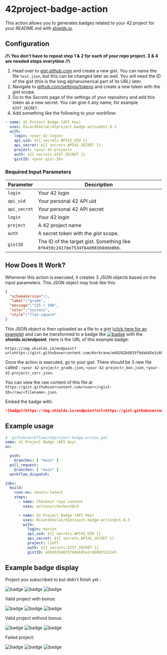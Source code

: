 # 42project-badge-action

This action allows you to generates badges related to your 42 project for your README.md with [shields.io](https://shields.io).

## Configuration

**/!\\ You don't have to repeat step 1 & 2 for each of your repo project. 3 & 4 are needed steps everytime  /!\\**
1. Head over to [gist.github.com](https://gist.github.com/) and create a new gist. You can name the file `test.json`, but this can be changed later as well. You will need the ID of the gist (this is the long alphanumerical part of its URL) later.
2. Navigate to [github.com/settings/tokens](https://github.com/settings/tokens) and create a new token with the *gist* scope.
3. Go to the *Secrets* page of the settings of your repository and add this token as a new secret. You can give it any name, for example `GIST_SECRET`.
4. Add something like the following to your workflow:
```yml
- name: 42 Project Badge (API Key)
  uses: RicardoVelaC/42project-badge-action@v1.0.3
  with:
    login: <your-42-login>
    api_uid: ${{ secrets.API42_UID }}
    api_secret: ${{ secrets.API42_SECRET }}
    project: <your-42-project>
    auth: ${{ secrets.GIST_SECRET }}
    gistID: <your-gist-ID>
```

### Required Input Parameters

| Parameter    | Description                                                                   |
| ------------ | ----------------------------------------------------------------------------- |
| `login`      | Your 42 login                                                                 |
| `api_uid`    | Your personal 42 API uid                                                      |
| `api_secret` | Your personal 42 API secret                                                   |
| `login`      | Your 42 login                                                                 |
| `project`    | A 42 project name                                                             |
| `auth`       | A secret token with the *gist* scope.                                         |
| `gistID`     | The ID of the target gist. Something like `8f6459c2417de7534f64d98360dde866`. |

## How Does It Work?

Whenever this action is executed, it creates 3 JSON objects based on the input parameters.
This JSON object may look like this:

```json
{
  "schemaVersion":1,
  "label":"grade",
  "message":"125 / 100",
  "color":"success",
  "style":"flat-square"
}
```

This JSON object is then uploaded as a file to a *gist* ([click here for an example](https://gist.github.com/Korkrane/e68282bd835f9dab85e2c6b9b5522143)) and can be transformed to a badge like [![badge](https://img.shields.io/endpoint?url=https://gist.githubusercontent.com/Korkrane/e68282bd835f9dab85e2c6b9b5522143/raw/finished_grade.json)](https://img.shields.io/endpoint?url=https://gist.githubusercontent.com/Korkrane/e68282bd835f9dab85e2c6b9b5522143/raw/finished_grade.json) with the **shields.io/endpoint**. Here is the URL of this example badge:

```
https://img.shields.io/endpoint?url=https://gist.githubusercontent.com/Korkrane/e68282bd835f9dab85e2c6b9b5522143/raw/finished_grade.json
```

Once the action is executed, go to your gist.
There should be 3 new file called : `<your-42-project>_grade.json`, `<your-42-project>_bon.json`, `<your-42-project>_corr.json`.

You can view the raw content of this file at `https://gist.githubusercontent.com/<user>/<gist-ID>/raw/<filename>.json`.

Embed the badge with:

```markdown
![badge](https://img.shields.io/endpoint?url=https://gist.githubusercontent.com/<user>/<gist-ID>/raw/<filename>.json)
```

## Example usage
```yml
# .github/workflows/42project-badge-action.yml
name: 42 Project Badge (API Key)
on:

  push:
    branches: [ "main" ]
  pull_request:
    branches: [ "main" ]
  workflow_dispatch:

jobs:
  build:
    runs-on: ubuntu-latest
    steps:
      - name: Checkout repo content
        uses: actions/checkout@v3

      - name: 42 Project Badge (API Key)
        uses: RicardoVelaC/42project-badge-action@v1.0.3
        with:
          login: marvin
          api_uid: ${{ secrets.API42_UID }}
          api_secret: ${{ secrets.API42_SECRET }}
          project: libft
          auth: ${{ secrets.GIST_SECRET }}
          gistID: e68282bd835f9dab85e2c6b9b5522143
```

## Example badge display

Project you subscribed to but didn't finish yet :

![badge](https://img.shields.io/endpoint?url=https://gist.githubusercontent.com/Korkrane/e68282bd835f9dab85e2c6b9b5522143/raw/subscribed_grade.json)
![badge](https://img.shields.io/endpoint?url=https://gist.githubusercontent.com/Korkrane/e68282bd835f9dab85e2c6b9b5522143/raw/subscribed_bon.json)
![badge](https://img.shields.io/endpoint?url=https://gist.githubusercontent.com/Korkrane/e68282bd835f9dab85e2c6b9b5522143/raw/subscribed_corr.json)

Valid project with bonus:

![badge](https://img.shields.io/endpoint?url=https://gist.githubusercontent.com/Korkrane/e68282bd835f9dab85e2c6b9b5522143/raw/finished_grade.json)
![badge](https://img.shields.io/endpoint?url=https://gist.githubusercontent.com/Korkrane/e68282bd835f9dab85e2c6b9b5522143/raw/finished_bon.json)
![badge](https://img.shields.io/endpoint?url=https://gist.githubusercontent.com/Korkrane/e68282bd835f9dab85e2c6b9b5522143/raw/finished_corr.json)

Valid project without bonus:

![badge](https://img.shields.io/endpoint?url=https://gist.githubusercontent.com/Korkrane/e68282bd835f9dab85e2c6b9b5522143/raw/finished_grade2.json)
![badge](https://img.shields.io/endpoint?url=https://gist.githubusercontent.com/Korkrane/e68282bd835f9dab85e2c6b9b5522143/raw/fail_bon.json)
![badge](https://img.shields.io/endpoint?url=https://gist.githubusercontent.com/Korkrane/e68282bd835f9dab85e2c6b9b5522143/raw/finished_corr.json)

Failed project:

![badge](https://img.shields.io/endpoint?url=https://gist.githubusercontent.com/Korkrane/e68282bd835f9dab85e2c6b9b5522143/raw/fail_grade.json)
![badge](https://img.shields.io/endpoint?url=https://gist.githubusercontent.com/Korkrane/e68282bd835f9dab85e2c6b9b5522143/raw/fail_bon.json)
![badge](https://img.shields.io/endpoint?url=https://gist.githubusercontent.com/Korkrane/e68282bd835f9dab85e2c6b9b5522143/raw/finished_corr.json)
